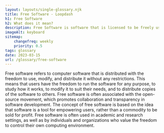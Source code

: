 ```yaml
--- 
layout: layouts/single-glossary.njk
title: Free Software - Loopdash
h1: Free Software
h2: What does it mean?
description: Free Software is software that is licensed to be freely used, modified, and distributed without any restrictions, allowing developers to create and distribute WordPress plugins and themes without any legal barriers.
imageAlt: keyboard
sitemap:
	changefreq: weekly
	priority: 0.5
tags: glossary
date: 2023-03-15
url: /glossary/free-software
---
```


Free software refers to computer software that is distributed with the freedom to use, modify, and distribute it without any restrictions. This means that users have the freedom to run the software for any purpose, to study how it works, to modify it to suit their needs, and to distribute copies of the software to others. Free software is often associated with the open-source movement, which promotes collaboration and transparency in software development. The concept of free software is based on the idea that software is a tool for empowering users, rather than a commodity to be sold for profit. Free software is often used in academic and research settings, as well as by individuals and organizations who value the freedom to control their own computing environment.
